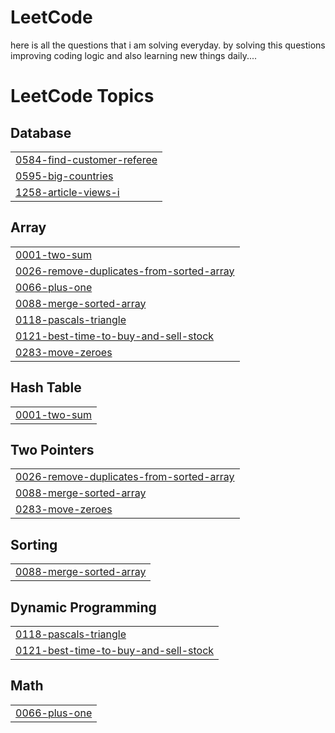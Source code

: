 # LeetCode

here is all the questions that i am solving everyday.
by solving this questions improving coding logic and 
also learning new things daily....

<!---LeetCode Topics Start-->
# LeetCode Topics
## Database
|  |
| ------- |
| [0584-find-customer-referee](https://github.com/Shreyash2246/LeetCode/tree/master/0584-find-customer-referee) |
| [0595-big-countries](https://github.com/Shreyash2246/LeetCode/tree/master/0595-big-countries) |
| [1258-article-views-i](https://github.com/Shreyash2246/LeetCode/tree/master/1258-article-views-i) |
## Array
|  |
| ------- |
| [0001-two-sum](https://github.com/Shreyash2246/LeetCode/tree/master/0001-two-sum) |
| [0026-remove-duplicates-from-sorted-array](https://github.com/Shreyash2246/LeetCode/tree/master/0026-remove-duplicates-from-sorted-array) |
| [0066-plus-one](https://github.com/Shreyash2246/LeetCode/tree/master/0066-plus-one) |
| [0088-merge-sorted-array](https://github.com/Shreyash2246/LeetCode/tree/master/0088-merge-sorted-array) |
| [0118-pascals-triangle](https://github.com/Shreyash2246/LeetCode/tree/master/0118-pascals-triangle) |
| [0121-best-time-to-buy-and-sell-stock](https://github.com/Shreyash2246/LeetCode/tree/master/0121-best-time-to-buy-and-sell-stock) |
| [0283-move-zeroes](https://github.com/Shreyash2246/LeetCode/tree/master/0283-move-zeroes) |
## Hash Table
|  |
| ------- |
| [0001-two-sum](https://github.com/Shreyash2246/LeetCode/tree/master/0001-two-sum) |
## Two Pointers
|  |
| ------- |
| [0026-remove-duplicates-from-sorted-array](https://github.com/Shreyash2246/LeetCode/tree/master/0026-remove-duplicates-from-sorted-array) |
| [0088-merge-sorted-array](https://github.com/Shreyash2246/LeetCode/tree/master/0088-merge-sorted-array) |
| [0283-move-zeroes](https://github.com/Shreyash2246/LeetCode/tree/master/0283-move-zeroes) |
## Sorting
|  |
| ------- |
| [0088-merge-sorted-array](https://github.com/Shreyash2246/LeetCode/tree/master/0088-merge-sorted-array) |
## Dynamic Programming
|  |
| ------- |
| [0118-pascals-triangle](https://github.com/Shreyash2246/LeetCode/tree/master/0118-pascals-triangle) |
| [0121-best-time-to-buy-and-sell-stock](https://github.com/Shreyash2246/LeetCode/tree/master/0121-best-time-to-buy-and-sell-stock) |
## Math
|  |
| ------- |
| [0066-plus-one](https://github.com/Shreyash2246/LeetCode/tree/master/0066-plus-one) |
<!---LeetCode Topics End-->